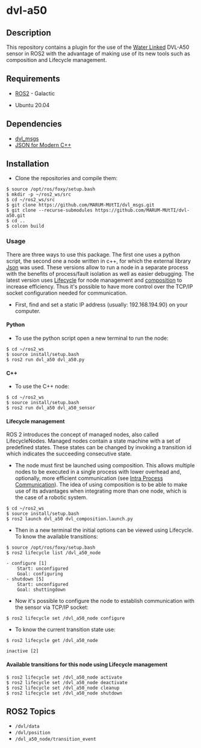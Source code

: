 # dvl-a50 

## Description
This repository contains a plugin for the use of the [Water Linked](https://store.waterlinked.com/product/dvl-a50/) DVL-A50 sensor in ROS2 with the advantage of making use of its new tools such as composition and Lifecycle management.

## Requirements
* [ROS2](https://docs.ros.org/en/galactic/Installation.html) - Galactic
- Ubuntu 20.04

## Dependencies
- [dvl_msgs](https://github.com/MARUM-MUtTI/dvl_msgs)
- [JSON for Modern C++](https://github.com/nlohmann/json)


## Installation
- Clone the repositories and compile them:
```
$ source /opt/ros/foxy/setup.bash
$ mkdir -p ~/ros2_ws/src
$ cd ~/ros2_ws/src
$ git clone https://github.com/MARUM-MUtTI/dvl_msgs.git
$ git clone --recurse-submodules https://github.com/MARUM-MUtTI/dvl-a50.git
$ cd ..
$ colcon build
```

### Usage
There are three ways to use this package. The first one uses a python script, the second one a node written in c++, for which the external library [Json](https://github.com/nlohmann/json) was used. These versions allow to run a node in a separate process with the benefits of process/fault isolation as well as easier debugging. The latest version uses [Lifecycle](https://index.ros.org/p/lifecycle/github-ros2-demos/) for node management and [composition](https://docs.ros.org/en/foxy/Tutorials/Composition.html) to increase efficiency. Thus it's possible to have more control over the TCP/IP socket configuration needed for communication. 

- First, find and set a static IP address (usually: 192.168.194.90) on your computer. 

#### Python
- To use the python script open a new terminal to run the node:
```
$ cd ~/ros2_ws
$ source install/setup.bash
$ ros2 run dvl_a50 dvl_a50.py
```

#### C++ 
- To use the C++ node: 
```
$ cd ~/ros2_ws
$ source install/setup.bash
$ ros2 run dvl_a50 dvl_a50_sensor
```
#### Lifecycle management 
ROS 2 introduces the concept of managed nodes, also called LifecycleNodes. Managed nodes contain a state machine with a set of predefined states. These states can be changed by invoking a transition id which indicates the succeeding consecutive state.

- The node must first be launched using composition. This allows multiple nodes to be executed in a single process with lower overhead and, optionally, more efficient communication (see [Intra Process Communication](https://docs.ros.org/en/foxy/Tutorials/Intra-Process-Communication.html)). The idea of using composition is to be able to make use of its advantages when integrating more than one node, which is the case of a robotic system.

```
$ cd ~/ros2_ws
$ source install/setup.bash
$ ros2 launch dvl_a50 dvl_composition.launch.py
```
- Then in a new terminal the initial options can be viewed using Lifecycle. To know the available transitions:
```
$ source /opt/ros/foxy/setup.bash
$ ros2 lifecycle list /dvl_a50_node

- configure [1]
	Start: unconfigured
	Goal: configuring
- shutdown [5]
	Start: unconfigured
	Goal: shuttingdown
```

- Now it's possible to configure the node to establish communication with the sensor via TCP/IP socket:
```
$ ros2 lifecycle set /dvl_a50_node configure
```
- To know the current transition state use:
```
$ ros2 lifecycle get /dvl_a50_node

inactive [2]
```

#### Available transitions for this node using Lifecycle management
```
$ ros2 lifecycle set /dvl_a50_node activate
$ ros2 lifecycle set /dvl_a50_node deactivate
$ ros2 lifecycle set /dvl_a50_node cleanup
$ ros2 lifecycle set /dvl_a50_node shutdown
```

## ROS2 Topics 
- `/dvl/data`
- `/dvl/position`
- `/dvl_a50_node/transition_event`


